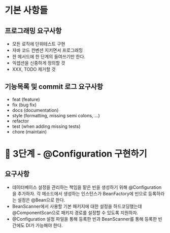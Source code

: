 # 기본 사항들

## 프로그래밍 요구사항

- 모든 로직에 단위테스트 구현
- 자바 코드 컨벤션 지키면서 프로그래밍
- 한 메서드에 한 단계의 들여쓰기만 한다.
- 익셉션을 신중하게 정의할 것
- XXX, TODO 제거할 것

## 기능목록 및 commit 로그 요구사항

- feat (feature)
- fix (bug fix)
- docs (documentation)
- style (formatting, missing semi colons, …)
- refactor
- test (when adding missing tests)
- chore (maintain)


# 🚀 3단계 - @Configuration 구현하기

## 요구사항

- 데이터베이스 설정을 관리하는 책임을 맡은 빈을 생성하기 위해 @Configuration을 추가하자. 각 메소드에서 생성하는 인스턴스가 BeanFactory에 빈으로 등록하라는 설정은 @Bean으로 한다.
- BeanScanner에서 사용할 기본 패키지에 대한 설정을 하드코딩했는데 @ComponentScan으로 패키지 경로를 설정할 수 있도록 지원하자.
- @Configuration 설정 파일을 통해 등록한 빈과 BeanScanner를 통해 등록한 빈 간에도 DI가 가능해야 한다.
